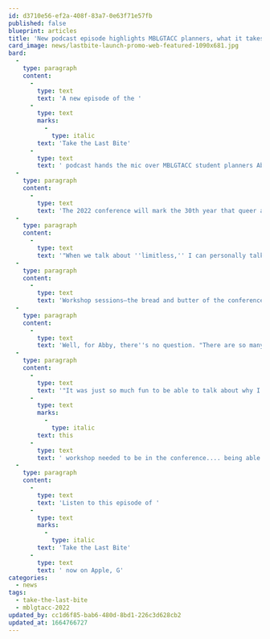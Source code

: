```yaml
---
id: d3710e56-ef2a-408f-83a7-0e63f71e57fb
published: false
blueprint: articles
title: 'New podcast episode highlights MBLGTACC planners, what it takes, what we''re learning'
card_image: news/lastbite-launch-promo-web-featured-1090x681.jpg
bard:
  -
    type: paragraph
    content:
      -
        type: text
        text: 'A new episode of the '
      -
        type: text
        marks:
          -
            type: italic
        text: 'Take the Last Bite'
      -
        type: text
        text: ' podcast hands the mic over MBLGTACC student planners Abby, Daleelah, and Lulu.'
  -
    type: paragraph
    content:
      -
        type: text
        text: 'The 2022 conference will mark the 30th year that queer and trans+ college students and young adults from across the Midwest and beyond have gathered for what is now known as the Midwest Bisexual Lesbian Gay Transgender Asexual College Conference, or MBLGTACC. All three organizers have worked on programming for the event and talked a bit about the overall approach, using the theme as a tool to focus conversation, and what most excites them about the conference.'
  -
    type: paragraph
    content:
      -
        type: text
        text: '"When we talk about ''limitless,'' I can personally talk about myself... We''re navigating this college scene where we''re afforded the chance to express ourselves in a way that we might have not been able to at home," Lulu said. "Here at Ohio State, here in the Midwest, away from where I grew up, it''s almost like those options became limitless because I was able to branch out from what I knew and self-explore my identities, and also talk to people who have been through similar issues, and just thrive as a person."'
  -
    type: paragraph
    content:
      -
        type: text
        text: 'Workshop sessions—the bread and butter of the conference—are organized into a handful of tracks. That''s one helpful way attendees can use to guide their program choices on conference weekend. What''s the best?'
  -
    type: paragraph
    content:
      -
        type: text
        text: 'Well, for Abby, there''s no question. "There are so many good lesbian workshops coming up. I was reading all the descriptions. They were so good."'
  -
    type: paragraph
    content:
      -
        type: text
        text: '"It was just so much fun to be able to talk about why I felt '
      -
        type: text
        marks:
          -
            type: italic
        text: this
      -
        type: text
        text: ' workshop needed to be in the conference.... being able to hear everyone''s ideas and, again, collaborate and get feedback," said Daleelah.'
  -
    type: paragraph
    content:
      -
        type: text
        text: 'Listen to this episode of '
      -
        type: text
        marks:
          -
            type: italic
        text: 'Take the Last Bite'
      -
        type: text
        text: ' now on Apple, G'
categories:
  - news
tags:
  - take-the-last-bite
  - mblgtacc-2022
updated_by: cc1d6f85-bab6-480d-8bd1-226c3d628cb2
updated_at: 1664766727
---
```


